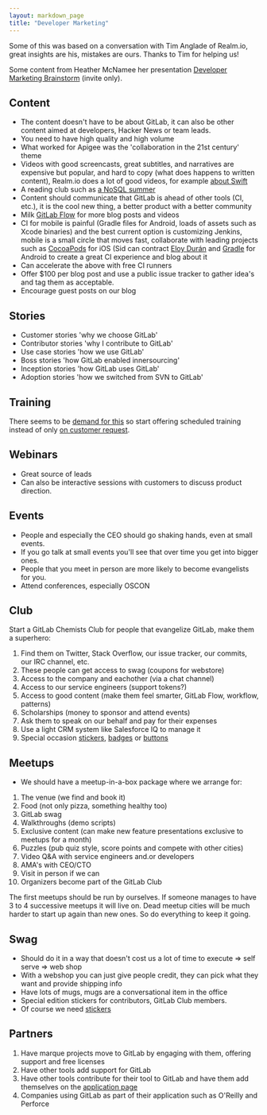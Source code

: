 ```yaml
---
layout: markdown_page
title: "Developer Marketing"
---
```


Some of this was based on a conversation with Tim Anglade of Realm.io, great insights are his, mistakes are ours. Thanks to Tim for helping us!

Some content from Heather McNamee her presentation [Developer Marketing Brainstorm](https://docs.google.com/document/d/1gCOSWFysoEfYbnAQcqteWjQYQzzphW0Gd0XRcTXYHVw/edit#) (invite only).

## Content

* The content doesn't have to be about GitLab, it can also be other content aimed at developers, Hacker News or team leads.
* You need to have high quality and high volume
* What worked for Apigee was the 'collaboration in the 21st century' theme
* Videos with good screencasts, great subtitles, and narratives are expensive but popular, and hard to copy (what does happens to written content), Realm.io does a lot of good videos, for example [about Swift](https://realm.io/news/top-5-swift-videos-of-2014/)
* A reading club such as [a NoSQL summer](http://nosqlsummer.org/)
* Content should communicate that GitLab is ahead of other tools (CI, etc.), it is the cool new thing, a better product with a better community
* Milk [GitLab Flow](http://doc.gitlab.com/ee/workflow/gitlab_flow.html) for more blog posts and videos
* CI for mobile is painful (Gradle files for Android, loads of assets such as Xcode binaries) and the best current option is customizing Jenkins, mobile is a small circle that moves fast, collaborate with leading projects such as [CocoaPods](https://cocoapods.org/) for iOS (Sid can contract [Eloy Durán](https://twitter.com/alloy) and [Gradle](https://gradle.org/) for Android to create a great CI experience and blog about it
* Can accelerate the above with free CI runners
* Offer $100 per blog post and use a public issue tracker to gather idea's and tag them as acceptable.
* Encourage guest posts on our blog

## Stories

* Customer stories 'why we choose GitLab'
* Contributor stories 'why I contribute to GitLab'
* Use case stories 'how we use GitLab'
* Boss stories 'how GitLab enabled innersourcing'
* Inception stories 'how GitLab uses GitLab'
* Adoption stories 'how we switched from SVN to GitLab'

## Training

There seems to be [demand for this](https://www.theknowledgeacademy.com/sc/courses/source-code-software-training/gitlab-software-training/victoria/) so start offering scheduled training instead of only [on customer request](https://about.gitlab.com/training/).

## Webinars

* Great source of leads
* Can also be interactive sessions with customers to discuss product direction.

## Events

* People and especially the CEO should go shaking hands, even at small events.
* If you go talk at small events you'll see that over time you get into bigger ones.
* People that you meet in person are more likely to become evangelists for you.
* Attend conferences, especially OSCON

## Club

Start a GitLab Chemists Club for people that evangelize GitLab, make them a superhero:

1. Find them on Twitter, Stack Overflow, our issue tracker, our commits, our IRC channel, etc.
1. These people can get access to swag (coupons for webstore)
1. Access to the company and eachother (via a chat channel)
1. Access to our service engineers (support tokens?)
1. Access to good content (make them feel smarter, GitLab Flow, workflow, patterns)
1. Scholarships (money to sponsor and attend events)
1. Ask them to speak on our behalf and pay for their expenses
1. Use a light CRM system like Salesforce IQ to manage it
1. Special occasion [stickers](https://twitter.com/arturcygan/status/667729015155879937), [badges](http://www.nerdmeritbadges.com/) or [buttons](http://www.computerhistory.org/collections/catalog/102635438)

## Meetups

* We should have a meetup-in-a-box package where we arrange for:

1. The venue (we find and book it)
1. Food (not only pizza, something healthy too)
1. GitLab swag
1. Walkthroughs (demo scripts)
1. Exclusive content (can make new feature presentations exclusive to meetups for a month)
1. Puzzles (pub quiz style, score points and compete with other cities)
1. Video Q&A with service engineers and.or developers
1. AMA's with CEO/CTO
1. Visit in person if we can
1. Organizers become part of the GitLab Club

The first meetups should be run by ourselves.
If someone manages to have 3 to 4 successive meetups it will live on.
Dead meetup cities will be much harder to start up again than new ones.
So do everything to keep it going.

## Swag

* Should do it in a way that doesn't cost us a lot of time to execute => self serve => web shop
* With a webshop you can just give people credit, they can pick what they want and provide shipping info
* Have lots of mugs, mugs are a conversational item in the office
* Special edition stickers for contributors, GitLab Club members.
* Of course we need [stickers](http://opensource.com/business/15/11/open-source-stickers)

## Partners

1. Have marque projects move to GitLab by engaging with them, offering support and free licenses
1. Have other tools add support for GitLab
1. Have other tools contribute for their tool to GitLab and have them add themselves on the [application page](https://about.gitlab.com/applications/)
1. Companies using GitLab as part of their application such as O'Reilly and Perforce

